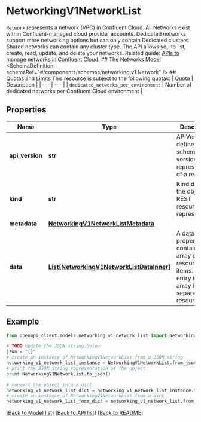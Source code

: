 # NetworkingV1NetworkList

`Network` represents a network (VPC) in Confluent Cloud. All Networks exist within Confluent-managed cloud provider accounts. Dedicated networks support more networking options but can only contain Dedicated clusters. Shared networks can contain any cluster type.  The API allows you to list, create, read, update, and delete your networks.   Related guide: [APIs to manage networks in Confluent Cloud](https://docs.confluent.io/cloud/current/networking/overview.html).  ## The Networks Model <SchemaDefinition schemaRef=\"#/components/schemas/networking.v1.Network\" />  ## Quotas and Limits This resource is subject to the following quotas:  | Quota | Description | | --- | --- | | `dedicated_networks_per_environment` | Number of dedicated networks per Confluent Cloud environment |

## Properties
Name | Type | Description | Notes
------------ | ------------- | ------------- | -------------
**api_version** | **str** | APIVersion defines the schema version of this representation of a resource. | [readonly] 
**kind** | **str** | Kind defines the object this REST resource represents. | [readonly] 
**metadata** | [**NetworkingV1NetworkListMetadata**](NetworkingV1NetworkListMetadata.md) |  | 
**data** | [**List[NetworkingV1NetworkListDataInner]**](NetworkingV1NetworkListDataInner.md) | A data property that contains an array of resource items. Each entry in the array is a separate resource. | 

## Example

```python
from openapi_client.models.networking_v1_network_list import NetworkingV1NetworkList

# TODO update the JSON string below
json = "{}"
# create an instance of NetworkingV1NetworkList from a JSON string
networking_v1_network_list_instance = NetworkingV1NetworkList.from_json(json)
# print the JSON string representation of the object
print NetworkingV1NetworkList.to_json()

# convert the object into a dict
networking_v1_network_list_dict = networking_v1_network_list_instance.to_dict()
# create an instance of NetworkingV1NetworkList from a dict
networking_v1_network_list_form_dict = networking_v1_network_list.from_dict(networking_v1_network_list_dict)
```
[[Back to Model list]](../ccloud/README.md#documentation-for-models) [[Back to API list]](../ccloud/README.md#documentation-for-api-endpoints) [[Back to README]](../ccloud/README.md)


